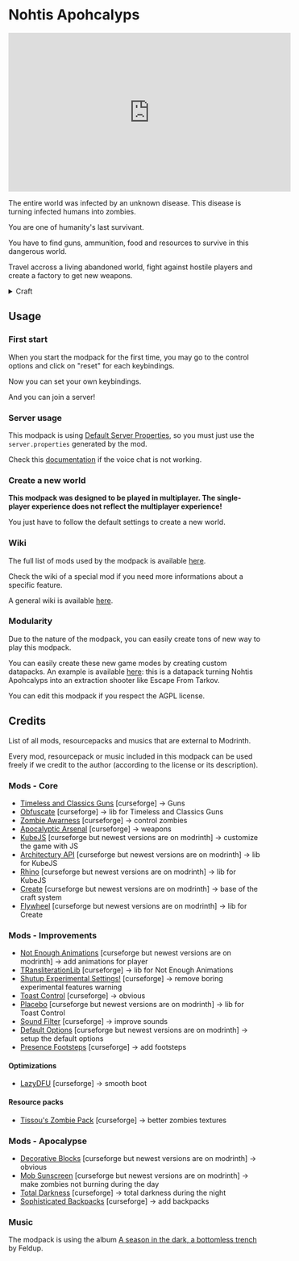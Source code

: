 # Nohtis Apohcalyps

<center>
<iframe width="560" height="315" src="https://www.youtube.com/embed/KObdaI9pQL0" title="YouTube video player" frameborder="0" allow="accelerometer; autoplay; clipboard-write; encrypted-media; gyroscope; picture-in-picture; web-share" allowfullscreen></iframe>
</center>

The entire world was infected by an unknown disease. This disease is turning infected humans into zombies.

You are one of humanity's last survivant.

You have to find guns, ammunition, food and resources to survive in this dangerous world.

Travel accross a living abandoned world, fight against hostile players and create a factory to get new weapons.

<details>
<summary>Craft</summary>

Craft has not yet been implemented. In the future, it will be based on Create.

Currently, you can find everything needed in loot chests.

</details>

## Usage

### First start

When you start the modpack for the first time, you may go to the control options and click on "reset" for each keybindings.

Now you can set your own keybindings.

And you can join a server!

### Server usage

This modpack is using [Default Server Properties](https://modrinth.com/mod/default-server-properties), so you must just use the `server.properties` generated by the mod.

Check this [documentation](https://modrepo.de/minecraft/voicechat/wiki/server_setup) if the voice chat is not working.

### Create a new world

**This modpack was designed to be played in multiplayer. The single-player experience does not reflect the multiplayer experience!**

You just have to follow the default settings to create a new world.

### Wiki 

The full list of mods used by the modpack is available [here](https://github.com/anhgelus/nohtis-apohcalyps-modpack/blob/main/README.md#credits).

Check the wiki of a special mod if you need more informations about a specific feature.

A general wiki is available [here](https://www.anhgelus.world/nohtis-apohcalyps-modpack/presentation.html).

### Modularity

Due to the nature of the modpack, you can easily create tons of new way to play this modpack.

You can easily create these new game modes by creating custom datapacks.
An example is available [here](https://github.com/anhgelus/nohtis-apohcalyps-game-modes): this is a datapack turning Nohtis Apohcalyps into an extraction shooter like Escape From Tarkov.

You can edit this modpack if you respect the AGPL license.

## Credits 

List of all mods, resourcepacks and musics that are external to Modrinth.

Every mod, resourcepack or music included in this modpack can be used freely if we credit to the author (according to the license or its description).

### Mods - Core

- [Timeless and Classics Guns](https://www.curseforge.com/minecraft/mc-mods/timeless-and-classic-guns-tac) [curseforge] -> Guns
- [Obfuscate](https://www.curseforge.com/minecraft/mc-mods/obfuscate) [curseforge] -> lib for Timeless and Classics Guns 
- [Zombie Awarness](https://www.curseforge.com/minecraft/mc-mods/zombie-awareness) [curseforge] -> control zombies 
- [Apocalyptic Arsenal](https://www.curseforge.com/minecraft/mc-mods/apocalyptic-arsenal) [curseforge] -> weapons
- [KubeJS](https://modrinth.com/mod/kubejs) [curseforge but newest versions are on modrinth] -> customize the game with JS
- [Architectury API](https://www.curseforge.com/minecraft/mc-mods/architectury) [curseforge but newest versions are on modrinth] -> lib for KubeJS
- [Rhino](https://www.curseforge.com/minecraft/mc-mods/rhino) [curseforge but newest versions are on modrinth] -> lib for KubeJS
- [Create](https://www.curseforge.com/minecraft/mc-mods/create) [curseforge but newest versions are on modrinth] -> base of the craft system
- [Flywheel](https://www.curseforge.com/minecraft/mc-mods/flywheel) [curseforge but newest versions are on modrinth] -> lib for Create

<!-- ### Mods - Environments -->

<!-- - [Terra](https://modrinth.com/plugin/terra) [modrinth] -> better generation -->

### Mods - Improvements

- [Not Enough Animations](https://www.curseforge.com/minecraft/mc-mods/not-enough-animations) [curseforge but newest versions are on modrinth] -> add animations for player
- [TRansliterationLib](https://www.curseforge.com/minecraft/mc-mods/transliterationlib) [curseforge] -> lib for Not Enough Animations
- [Shutup Experimental Settings!](https://www.curseforge.com/minecraft/mc-mods/shutup-experimental-settings) [curseforge] -> remove boring experimental features warning
- [Toast Control](https://www.curseforge.com/minecraft/mc-mods/toast-control) [curseforge] -> obvious
- [Placebo](https://www.curseforge.com/minecraft/mc-mods/placebo) [curseforge but newest versions are on modrinth] -> lib for Toast Control 
- [Sound Filter](https://www.curseforge.com/minecraft/mc-mods/sound-filters) [curseforge] -> improve sounds
- [Default Options](https://www.curseforge.com/minecraft/mc-mods/default-options) [curseforge but newest versions are on modrinth] -> setup the default options
- [Presence Footsteps](https://www.curseforge.com/minecraft/mc-mods/presence-footsteps-forge) [curseforge] -> add footsteps

#### Optimizations

- [LazyDFU](https://www.curseforge.com/minecraft/mc-mods/lazy-dfu-forge) [curseforge] -> smooth boot

#### Resource packs

- [Tissou's Zombie Pack](https://www.curseforge.com/minecraft/texture-packs/tissous-zombie-pack-optifine-1-7x-1-19) [curseforge] -> better zombies textures

### Mods - Apocalypse

<!-- - [ChestRefill](https://modrinth.com/mod/chestrefill) [modrinth] -> refill chests NOT AVAILABLE FOR 1.16.5 -->
- [Decorative Blocks](https://www.curseforge.com/minecraft/mc-mods/decorative-blocks) [curseforge but newest versions are on modrinth] -> obvious
- [Mob Sunscreen](https://modrinth.com/mod/mob-sunscreen) [curseforge but newest versions are on modrinth] -> make zombies not burning during the day
- [Total Darkness](https://www.curseforge.com/minecraft/mc-mods/total-darkness) [curseforge] -> total darkness during the night
- [Sophisticated Backpacks](https://www.curseforge.com/minecraft/mc-mods/sophisticated-backpacks) [curseforge] -> add backpacks

### Music

The modpack is using the album [A season in the dark, a bottomless trench](https://feldup.bandcamp.com/album/a-season-in-the-dark-a-bottomless-trench) by Feldup.
